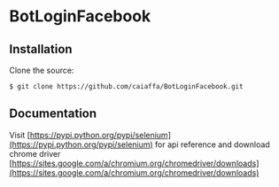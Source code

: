 # BotLoginFacebook


## Installation

Clone the source:

    $ git clone https://github.com/caiaffa/BotLoginFacebook.git
    
## Documentation

Visit [https://pypi.python.org/pypi/selenium](https://pypi.python.org/pypi/selenium) for api reference and download chrome driver [https://sites.google.com/a/chromium.org/chromedriver/downloads](https://sites.google.com/a/chromium.org/chromedriver/downloads)


